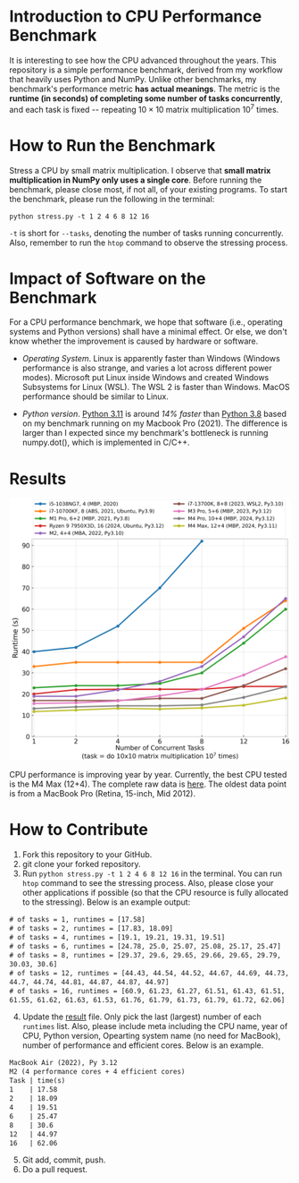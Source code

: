 # Introduction to CPU Performance Benchmark
It is interesting to see how the CPU advanced throughout the years. This repository is a simple performance benchmark, derived from my workflow that heavily uses Python and NumPy. 
Unlike other benchmarks, my benchmark's performance metric **has actual meanings**. The metric is the **runtime (in seconds) of completing some number of tasks concurrently**, and each task is fixed -- repeating $10\times10$ matrix multiplication $10^7$ times.

# How to Run the Benchmark
Stress a CPU by small matrix multiplication. I observe that **small matrix multiplication in NumPy only uses a single core**. Before running the benchmark, please close most, if not all, of your existing programs. To start the benchmark, please run the following in the terminal:
```
python stress.py -t 1 2 4 6 8 12 16
```
`-t` is short for `--tasks`, denoting the number of tasks running concurrently. Also, remember to run the `htop` command to observe the stressing process.

# Impact of Software on the Benchmark
For a CPU performance benchmark, we hope that software (i.e., operating systems and Python versions) shall have a minimal effect. Or else, we don't know whether the improvement is caused by hardware or software.
- *Operating System*. Linux is apparently faster than Windows (Windows performance is also strange, and varies a lot across different power modes). 
Microsoft put Linux inside Windows and created Windows Subsystems for Linux (WSL). 
The WSL 2 is faster than Windows. 
MacOS performance should be similar to Linux.

- *Python version*. [Python 3.11](https://github.com/caitaozhan/stress/blob/8a399b5a8d62d5beee7fbc3dcf75bed97d2c805b/results#L214) is around *14% faster* than [Python 3.8](https://github.com/caitaozhan/stress/blob/8a399b5a8d62d5beee7fbc3dcf75bed97d2c805b/results#L203) based on my benchmark running on my Macbook Pro (2021).
The difference is larger than I expected since my benchmark's bottleneck is running numpy.dot(), which is implemented in C/C++.

# Results

<p align="center">
  <picture>
   <img src="cpu_perf.png" width="700" class="center">
  </picture>
</p>

CPU performance is improving year by year. Currently, the best CPU tested is the M4 Max (12+4).
The complete raw data is [here](results). The oldest data point is from a MacBook Pro (Retina, 15-inch, Mid 2012).

# How to Contribute

1. Fork this repository to your GitHub.
2. git clone your forked repository.
3. Run `python stress.py -t 1 2 4 6 8 12 16` in the terminal. You can run `htop` command to see the stressing process. Also, please close your other applications if possible (so that the CPU resource is fully allocated to the stressing). Below is an example output:
```
# of tasks = 1, runtimes = [17.58]
# of tasks = 2, runtimes = [17.83, 18.09]
# of tasks = 4, runtimes = [19.1, 19.21, 19.31, 19.51]
# of tasks = 6, runtimes = [24.78, 25.0, 25.07, 25.08, 25.17, 25.47]
# of tasks = 8, runtimes = [29.37, 29.6, 29.65, 29.66, 29.65, 29.79, 30.03, 30.6]
# of tasks = 12, runtimes = [44.43, 44.54, 44.52, 44.67, 44.69, 44.73, 44.7, 44.74, 44.81, 44.87, 44.87, 44.97]
# of tasks = 16, runtimes = [60.9, 61.23, 61.27, 61.51, 61.43, 61.51, 61.55, 61.62, 61.63, 61.53, 61.76, 61.79, 61.73, 61.79, 61.72, 62.06]
```
4. Update the [result](results) file. Only pick the last (largest) number of each `runtimes` list. Also, please include meta including the CPU name, year of CPU, Python version, Opearting system name (no need for MacBook), number of performance and efficient cores. Below is an example.
```
MacBook Air (2022), Py 3.12
M2 (4 performance cores + 4 efficient cores)
Task | time(s)
1    | 17.58
2    | 18.09
4    | 19.51
6    | 25.47
8    | 30.6
12   | 44.97
16   | 62.06
```
5. Git add, commit, push.
6. Do a pull request.